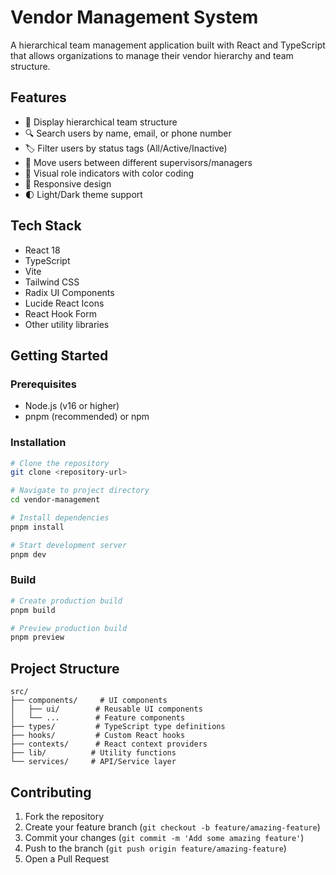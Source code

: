 # Vendor Management System

A hierarchical team management application built with React and TypeScript that allows organizations to manage their vendor hierarchy and team structure.

## Features

- 👥 Display hierarchical team structure
- 🔍 Search users by name, email, or phone number
- 🏷️ Filter users by status tags (All/Active/Inactive)
- 🔄 Move users between different supervisors/managers
- 🎨 Visual role indicators with color coding
- 📱 Responsive design
- 🌓 Light/Dark theme support

## Tech Stack

- React 18
- TypeScript
- Vite
- Tailwind CSS
- Radix UI Components
- Lucide React Icons
- React Hook Form
- Other utility libraries

## Getting Started

### Prerequisites

- Node.js (v16 or higher)
- pnpm (recommended) or npm

### Installation

```bash
# Clone the repository
git clone <repository-url>

# Navigate to project directory
cd vendor-management

# Install dependencies
pnpm install

# Start development server
pnpm dev
```

### Build

```bash
# Create production build
pnpm build

# Preview production build
pnpm preview
```

## Project Structure

```
src/
├── components/     # UI components
│   ├── ui/        # Reusable UI components
│   └── ...        # Feature components
├── types/         # TypeScript type definitions
├── hooks/         # Custom React hooks
├── contexts/      # React context providers
├── lib/          # Utility functions
└── services/     # API/Service layer
```

## Contributing

1. Fork the repository
2. Create your feature branch (`git checkout -b feature/amazing-feature`)
3. Commit your changes (`git commit -m 'Add some amazing feature'`)
4. Push to the branch (`git push origin feature/amazing-feature`)
5. Open a Pull Request